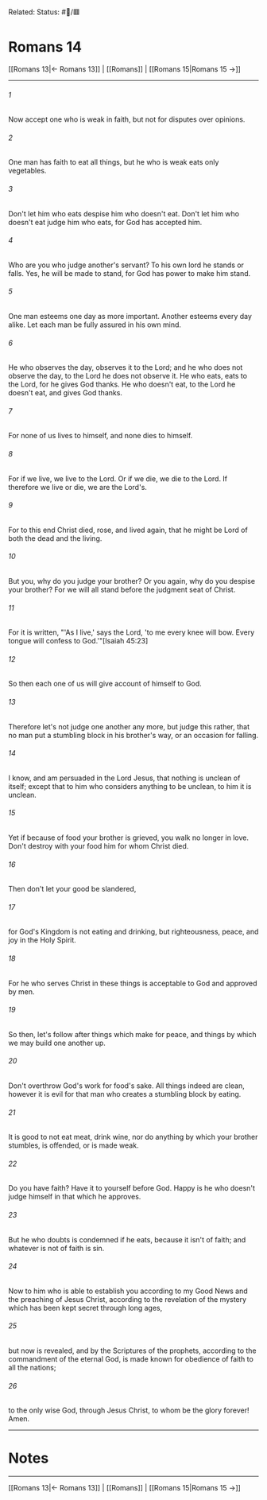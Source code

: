 Related:
Status: #📖/🟥
# Romans 14

[[Romans 13|← Romans 13]] | [[Romans]] | [[Romans 15|Romans 15 →]]
***



###### 1 
Now accept one who is weak in faith, but not for disputes over opinions. 

###### 2 
One man has faith to eat all things, but he who is weak eats only vegetables. 

###### 3 
Don't let him who eats despise him who doesn't eat. Don't let him who doesn't eat judge him who eats, for God has accepted him. 

###### 4 
Who are you who judge another's servant? To his own lord he stands or falls. Yes, he will be made to stand, for God has power to make him stand. 

###### 5 
One man esteems one day as more important. Another esteems every day alike. Let each man be fully assured in his own mind. 

###### 6 
He who observes the day, observes it to the Lord; and he who does not observe the day, to the Lord he does not observe it. He who eats, eats to the Lord, for he gives God thanks. He who doesn't eat, to the Lord he doesn't eat, and gives God thanks. 

###### 7 
For none of us lives to himself, and none dies to himself. 

###### 8 
For if we live, we live to the Lord. Or if we die, we die to the Lord. If therefore we live or die, we are the Lord's. 

###### 9 
For to this end Christ died, rose, and lived again, that he might be Lord of both the dead and the living. 

###### 10 
But you, why do you judge your brother? Or you again, why do you despise your brother? For we will all stand before the judgment seat of Christ. 

###### 11 
For it is written, "'As I live,' says the Lord, 'to me every knee will bow. Every tongue will confess to God.'"<crossref intro="14:11">[Isaiah 45:23]</crossref> 

###### 12 
So then each one of us will give account of himself to God. 

###### 13 
Therefore let's not judge one another any more, but judge this rather, that no man put a stumbling block in his brother's way, or an occasion for falling. 

###### 14 
I know, and am persuaded in the Lord Jesus, that nothing is unclean of itself; except that to him who considers anything to be unclean, to him it is unclean. 

###### 15 
Yet if because of food your brother is grieved, you walk no longer in love. Don't destroy with your food him for whom Christ died. 

###### 16 
Then don't let your good be slandered, 

###### 17 
for God's Kingdom is not eating and drinking, but righteousness, peace, and joy in the Holy Spirit. 

###### 18 
For he who serves Christ in these things is acceptable to God and approved by men. 

###### 19 
So then, let's follow after things which make for peace, and things by which we may build one another up. 

###### 20 
Don't overthrow God's work for food's sake. All things indeed are clean, however it is evil for that man who creates a stumbling block by eating. 

###### 21 
It is good to not eat meat, drink wine, nor do anything by which your brother stumbles, is offended, or is made weak. 

###### 22 
Do you have faith? Have it to yourself before God. Happy is he who doesn't judge himself in that which he approves. 

###### 23 
But he who doubts is condemned if he eats, because it isn't of faith; and whatever is not of faith is sin. 

###### 24 
Now to him who is able to establish you according to my Good News and the preaching of Jesus Christ, according to the revelation of the mystery which has been kept secret through long ages, 

###### 25 
but now is revealed, and by the Scriptures of the prophets, according to the commandment of the eternal God, is made known for obedience of faith to all the nations; 

###### 26 
to the only wise God, through Jesus Christ, to whom be the glory forever! Amen.

---
# Notes


***
[[Romans 13|← Romans 13]] | [[Romans]] | [[Romans 15|Romans 15 →]]
